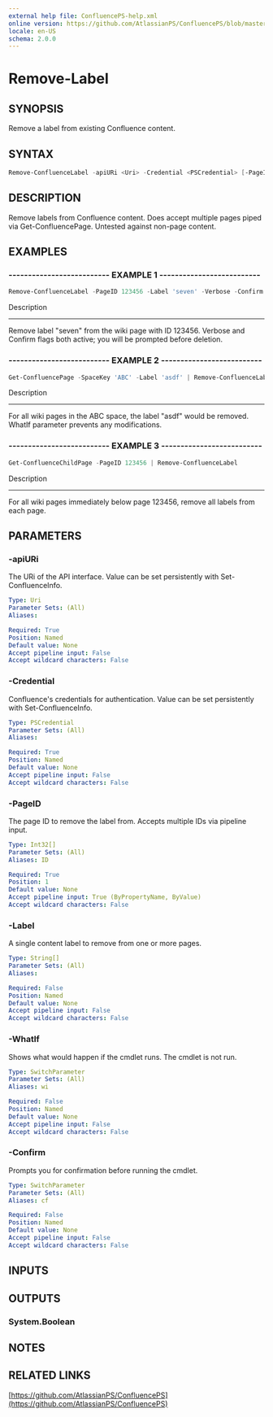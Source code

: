 ```yaml
---
external help file: ConfluencePS-help.xml
online version: https://github.com/AtlassianPS/ConfluencePS/blob/master/docs/en-US/Remove-Label.md
locale: en-US
schema: 2.0.0
---
```


# Remove-Label

## SYNOPSIS
Remove a label from existing Confluence content.

## SYNTAX

```powershell
Remove-ConfluenceLabel -apiURi <Uri> -Credential <PSCredential> [-PageID] <Int32[]> [-Label <String[]>] [-WhatIf] [-Confirm]
```

## DESCRIPTION
Remove labels from Confluence content.
Does accept multiple pages piped via Get-ConfluencePage.
Untested against non-page content.

## EXAMPLES

### -------------------------- EXAMPLE 1 --------------------------
```powershell
Remove-ConfluenceLabel -PageID 123456 -Label 'seven' -Verbose -Confirm
```

Description

-----------

Remove label "seven" from the wiki page with ID 123456.
Verbose and Confirm flags both active; you will be prompted before deletion.

### -------------------------- EXAMPLE 2 --------------------------
```powershell
Get-ConfluencePage -SpaceKey 'ABC' -Label 'asdf' | Remove-ConfluenceLabel -Label 'asdf' -WhatIf
```

Description

-----------

For all wiki pages in the ABC space, the label "asdf" would be removed.
WhatIf parameter prevents any modifications.

### -------------------------- EXAMPLE 3 --------------------------
```powershell
Get-ConfluenceChildPage -PageID 123456 | Remove-ConfluenceLabel
```

Description

-----------

For all wiki pages immediately below page 123456, remove all labels from each page.

## PARAMETERS

### -apiURi
The URi of the API interface.
Value can be set persistently with Set-ConfluenceInfo.

```yaml
Type: Uri
Parameter Sets: (All)
Aliases:

Required: True
Position: Named
Default value: None
Accept pipeline input: False
Accept wildcard characters: False
```

### -Credential
Confluence's credentials for authentication.
Value can be set persistently with Set-ConfluenceInfo.

```yaml
Type: PSCredential
Parameter Sets: (All)
Aliases:

Required: True
Position: Named
Default value: None
Accept pipeline input: False
Accept wildcard characters: False
```

### -PageID
The page ID to remove the label from.
Accepts multiple IDs via pipeline input.

```yaml
Type: Int32[]
Parameter Sets: (All)
Aliases: ID

Required: True
Position: 1
Default value: None
Accept pipeline input: True (ByPropertyName, ByValue)
Accept wildcard characters: False
```

### -Label
A single content label to remove from one or more pages.

```yaml
Type: String[]
Parameter Sets: (All)
Aliases:

Required: False
Position: Named
Default value: None
Accept pipeline input: False
Accept wildcard characters: False
```

### -WhatIf
Shows what would happen if the cmdlet runs.
The cmdlet is not run.

```yaml
Type: SwitchParameter
Parameter Sets: (All)
Aliases: wi

Required: False
Position: Named
Default value: None
Accept pipeline input: False
Accept wildcard characters: False
```

### -Confirm
Prompts you for confirmation before running the cmdlet.

```yaml
Type: SwitchParameter
Parameter Sets: (All)
Aliases: cf

Required: False
Position: Named
Default value: None
Accept pipeline input: False
Accept wildcard characters: False
```

## INPUTS

## OUTPUTS

### System.Boolean

## NOTES

## RELATED LINKS

[https://github.com/AtlassianPS/ConfluencePS](https://github.com/AtlassianPS/ConfluencePS)
